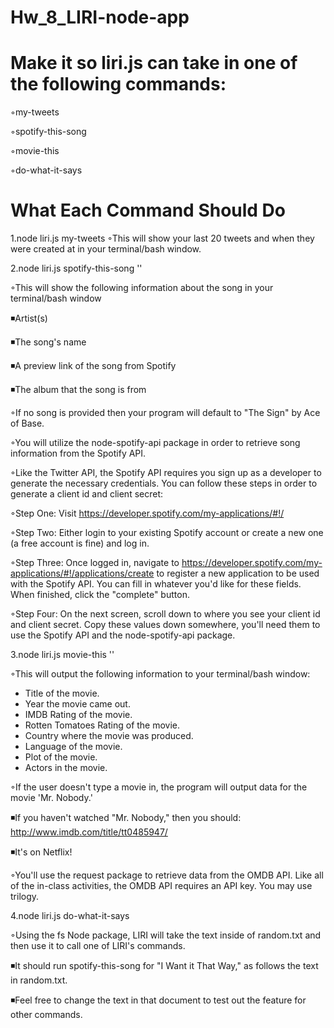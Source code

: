 # Hw_8_LIRI-node-app


# Make it so liri.js can take in one of the following commands:

◦my-tweets

◦spotify-this-song

◦movie-this

◦do-what-it-says



# What Each Command Should Do

1.node liri.js my-tweets
    ◦This will show your last 20 tweets and when they were created at in your terminal/bash window.


2.node liri.js spotify-this-song '<song name here>'

◦This will show the following information about the song in your terminal/bash window

◾Artist(s)


◾The song's name


◾A preview link of the song from Spotify


◾The album that the song is from



◦If no song is provided then your program will default to "The Sign" by Ace of Base.


◦You will utilize the node-spotify-api package in order to retrieve song information from the Spotify API.


◦Like the Twitter API, the Spotify API requires you sign up as a developer to generate the necessary credentials. You can follow these steps in order to generate a client id and client secret:


◦Step One: Visit https://developer.spotify.com/my-applications/#!/


◦Step Two: Either login to your existing Spotify account or create a new one (a free account is fine) and log in.


◦Step Three: Once logged in, navigate to https://developer.spotify.com/my-applications/#!/applications/create to register a new application to be used with the Spotify API. You can fill in whatever you'd like for these fields. When finished, click the "complete" button.


◦Step Four: On the next screen, scroll down to where you see your client id and client secret. Copy these values down somewhere, you'll need them to use the Spotify API and the node-spotify-api package.



3.node liri.js movie-this '<movie name here>'

◦This will output the following information to your terminal/bash window:
  * Title of the movie.
  * Year the movie came out.
  * IMDB Rating of the movie.
  * Rotten Tomatoes Rating of the movie.
  * Country where the movie was produced.
  * Language of the movie.
  * Plot of the movie.
  * Actors in the movie.



◦If the user doesn't type a movie in, the program will output data for the movie 'Mr. Nobody.'

◾If you haven't watched "Mr. Nobody," then you should: http://www.imdb.com/title/tt0485947/


◾It's on Netflix!



◦You'll use the request package to retrieve data from the OMDB API. Like all of the in-class activities, the OMDB API requires an API key. You may use trilogy.



4.node liri.js do-what-it-says

◦Using the fs Node package, LIRI will take the text inside of random.txt and then use it to call one of LIRI's commands.

◾It should run spotify-this-song for "I Want it That Way," as follows the text in random.txt.


◾Feel free to change the text in that document to test out the feature for other commands.



